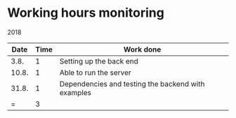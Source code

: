 # Working hours monitoring

2018

| Date  | Time | Work done |
|-------|------|-----------|
| 3.8.  | 1  | Setting up the back end |
| 10.8. | 1 | Able to run the server |
| 31.8. | 1 | Dependencies and testing the backend with examples |
|    =	| 3 | |